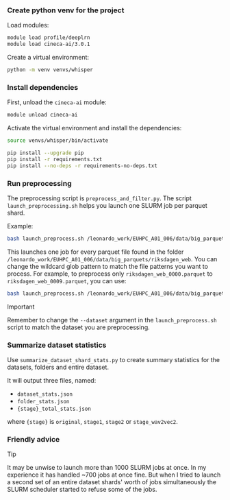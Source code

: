 ### Create python venv for the project

Load modules:

```bash
module load profile/deeplrn
module load cineca-ai/3.0.1
```

Create a virtual environment:

```bash
python -m venv venvs/whisper
```

### Install dependencies

First, unload the `cineca-ai` module:

```bash
module unload cineca-ai
```

Activate the virtual environment and install the dependencies:

```bash
source venvs/whisper/bin/activate
```

```bash
pip install --upgrade pip
pip install -r requirements.txt
pip install --no-deps -r requirements-no-deps.txt
```

### Run preprocessing

The preprocessing script is `preprocess_and_filter.py`. The script `launch_preprocessing.sh` helps you launch one SLURM job per parquet shard. 

Example:

```bash
bash launch_preprocess.sh /leonardo_work/EUHPC_A01_006/data/big_parquets/riksdagen_web *.parquet
```

This launches one job for every parquet file found in the folder `/leonardo_work/EUHPC_A01_006/data/big_parquets/riksdagen_web`. You can change the wildcard glob pattern to match the file patterns you want to process. For example, to preprocess only `riksdagen_web_0000.parquet` to `riksdagen_web_0009.parquet`, you can use:

```bash
bash launch_preprocess.sh /leonardo_work/EUHPC_A01_006/data/big_parquets/riksdagen_web riksdagen_web_000*.parquet
```

> [!IMPORTANT] 
> Remember to change the `--dataset` argument in the `launch_preprocess.sh` script to match the dataset you are preprocessing.

### Summarize dataset statistics

Use `summarize_dataset_shard_stats.py` to create summary statistics for the datasets, folders and entire dataset.

It will output three files, named:

* `dataset_stats.json`
* `folder_stats.json`
* `{stage}_total_stats.json`

where `{stage}` is `original`, `stage1`, `stage2` or `stage_wav2vec2`.

### Friendly advice

> [!TIP]
> It may be unwise to launch more than 1000 SLURM jobs at once. In my experience it has handled ~700 jobs at once fine. But when I tried to launch a second set of an entire dataset shards' worth of jobs simultaneously the SLURM scheduler started to refuse some of the jobs.